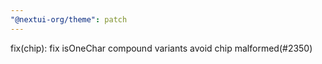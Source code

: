 ```yaml
---
"@nextui-org/theme": patch
---
```


fix(chip): fix isOneChar compound variants avoid chip malformed(#2350)
